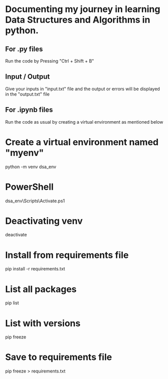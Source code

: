 # Documenting my journey in learning Data Structures and Algorithms in python.

## For .py files
Run the code by Pressing "Ctrl + Shift + B"

## Input / Output
Give your inputs in "input.txt" file and the output or errors will be displayed in the "output.txt" file


## For .ipynb files
Run the code as usual by creating a virtual environment as mentioned below

# Create a virtual environment named "myenv"
python -m venv dsa_env

# PowerShell
dsa_env\Scripts\Activate.ps1

# Deactivating venv 
deactivate

# Install from requirements file
pip install -r requirements.txt

# List all packages
pip list

# List with versions
pip freeze

# Save to requirements file
pip freeze > requirements.txt

